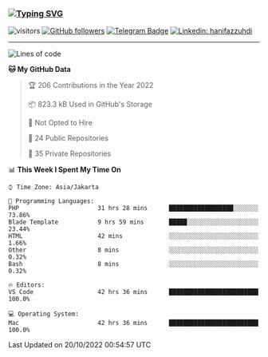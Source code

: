 ### [![Typing SVG](https://readme-typing-svg.herokuapp.com?font=lato&size=22&lines=Hi+There+👋)](https://git.io/typing-svg) 

![visitors](https://visitor-badge.glitch.me/badge?page_id=hanifazzuhdi.hanifazzuhdi)
[![GitHub followers](https://img.shields.io/github/followers/hanifazzuhdi?label=Follow&style=social)](https://github.com/hanifazzuhdi/?tab=follow) 
[![Telegram Badge](https://img.shields.io/badge/-hanif0198-blue?style=social&logo=telegram&link=https://www.t.me/hanif0198/)](https://www.t.me/hanif0198/) 
[![Linkedin: hanifazzuhdi](https://img.shields.io/badge/-hanifazzuhdi-blue?style=flat-square&logo=Linkedin&logoColor=white&link=https://www.linkedin.com/in/hanif-az-zuhdi-69688019b/)](https://www.linkedin.com/in/hanif-az-zuhdi-69688019b/) 

<hr/>

<!--START_SECTION:waka-->
![Lines of code](https://img.shields.io/badge/From%20Hello%20World%20I%27ve%20Written-6%20Million%20lines%20of%20code-blue)

**🐱 My GitHub Data** 

> 🏆 206 Contributions in the Year 2022
 > 
> 📦 823.3 kB Used in GitHub's Storage 
 > 
> 🚫 Not Opted to Hire
 > 
> 📜 24 Public Repositories 
 > 
> 🔑 35 Private Repositories  
 > 
📊 **This Week I Spent My Time On** 

```text
⌚︎ Time Zone: Asia/Jakarta

💬 Programming Languages: 
PHP                      31 hrs 28 mins      ██████████████████░░░░░░░   73.86% 
Blade Template           9 hrs 59 mins       █████░░░░░░░░░░░░░░░░░░░░   23.44% 
HTML                     42 mins             ░░░░░░░░░░░░░░░░░░░░░░░░░   1.66% 
Other                    8 mins              ░░░░░░░░░░░░░░░░░░░░░░░░░   0.32% 
Bash                     8 mins              ░░░░░░░░░░░░░░░░░░░░░░░░░   0.32%

🔥 Editors: 
VS Code                  42 hrs 36 mins      █████████████████████████   100.0%

💻 Operating System: 
Mac                      42 hrs 36 mins      █████████████████████████   100.0%

```


 Last Updated on 20/10/2022 00:54:57 UTC
<!--END_SECTION:waka-->
